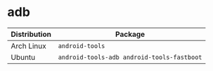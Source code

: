 # adb

| Distribution | Package                                    |
| ------------ | ------------------------------------------ |
| Arch Linux   | `android-tools`                            |
| Ubuntu       | `android-tools-adb android-tools-fastboot` |
